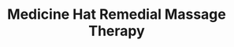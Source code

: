---
title: "Medicine Hat Remedial Massage Therapy"
url: /medicine-hat/medicine-hat-remedial-massage-therapy/
shop: Massage
---
